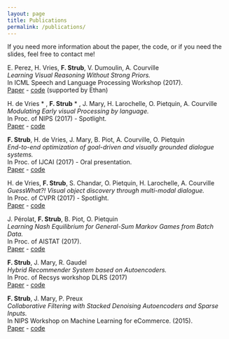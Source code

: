 ```yaml
---
layout: page
title: Publications
permalink: /publications/
---
```


If you need more information about the paper, the code, or if you need the slides, feel free to contact me!


E. Perez, H. Vries, **F. Strub**, V. Dumoulin, A. Courville <br/>
*Learning Visual Reasoning Without Strong Priors.* <br/>
In ICML Speech and Language Processing Workshop (2017). <br/>
[Paper](https://arxiv.org/abs/1707.03017) - [code](https://github.com/ethanjperez/film) (supported by Ethan)

H. de Vries &ast; , **F. Strub** &ast; , J. Mary, H. Larochelle, O. Pietquin, A. Courville <br/>
*Modulating Early visual Processing by language.* <br/>
In Proc. of NIPS (2017) - Spotlight. <br/>
[Paper](https://arxiv.org/abs/1707.00683) - [code](https://github.com/GuessWhatGame)

**F. Strub**, H. de Vries, J. Mary, B. Piot, A. Courville, O. Pietquin <br/>
*End-to-end optimization of goal-driven and visually grounded dialogue systems.* <br/>
In Proc. of IJCAI (2017) - Oral presentation.<br/>
[Paper](https://arxiv.org/abs/1703.05423) - [code](https://github.com/GuessWhatGame/guesswhat)

H. de Vries, **F. Strub**, S. Chandar, O. Pietquin, H. Larochelle, A. Courville <br/>
*GuessWhat?! Visual object discovery through multi-modal dialogue.* <br/>
In Proc. of CVPR (2017) - Spotlight. <br/>
[Paper](https://arxiv.org/abs/1611.08481) - [code](https://github.com/GuessWhatGame/guesswhat)

J. Pérolat, **F. Strub**, B. Piot, O. Pietquin <br/>
*Learning Nash Equilibrium for General-Sum Markov Games from Batch Data.* <br/>
In Proc. of AISTAT (2017). <br/>
[Paper](https://arxiv.org/abs/1606.08718) - [code](https://github.com/fstrub95/nashnetwork)

**F. Strub**, J. Mary, R. Gaudel <br/>
*Hybrid Recommender System based on Autoencoders.* <br/>
In Proc. of Recsys workshop DLRS (2017) <br/>
[Paper](https://arxiv.org/abs/1606.07659) - [code](https://github.com/fstrub95/Autoencoders_cf) 

**F. Strub**, J. Mary, P. Preux <br/> 
*Collaborative Filtering with Stacked Denoising Autoencoders and Sparse Inputs.* <br/>
In NIPS Workshop on Machine Learning for eCommerce. (2015). <br/>
[Paper](https://hal.archives-ouvertes.fr/hal-01256422/document) - [code](https://github.com/fstrub95/Autoencoders_cf)

